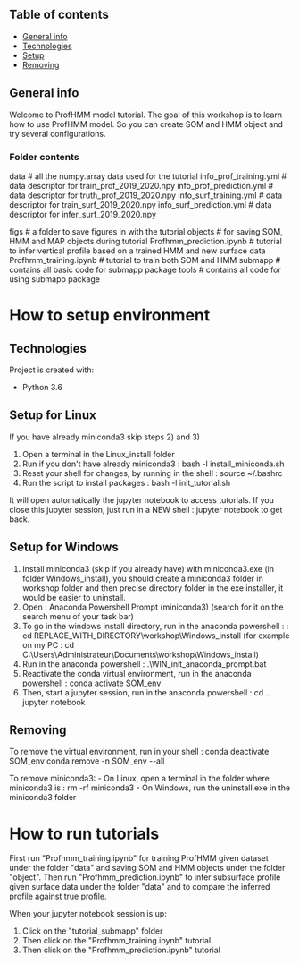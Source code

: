 ## Table of contents
* [General info](#general-info)
* [Technologies](#technologies)
* [Setup](#setup)
* [Removing](#remove)

## General info
Welcome to ProfHMM model tutorial.
The goal of this workshop is to learn how to use ProfHMM model.
So you can create SOM and HMM object and try several configurations.

### Folder contents
data  # all the numpy.array data used for the tutorial
	info_prof_training.yml  # data descriptor for train_prof_2019_2020.npy
	info_prof_prediction.yml # data descriptor for truth_prof_2019_2020.npy
	info_surf_training.yml # data descriptor for train_surf_2019_2020.npy
	info_surf_prediction.yml # data descriptor for infer_surf_2019_2020.npy
    
figs  # a folder to save figures in with the tutorial
objects  # for saving SOM, HMM and MAP objects during tutorial
Profhmm_prediction.ipynb  # tutorial to infer vertical profile based on a trained HMM and new surface data 
Profhmm_training.ipynb  # tutorial to train both SOM and HMM
submapp  # contains all basic code for submapp package
tools # contains all code for using submapp package

# How to setup environment

## Technologies
Project is created with:
* Python 3.6
	
## Setup for Linux
If you have already miniconda3 skip steps 2) and 3)
1) Open a terminal in the Linux_install folder
2) Run if you don't have already miniconda3 : bash -l install_miniconda.sh
3) Reset your shell for changes, by running in the shell : source ~/.bashrc
4) Run the script to install packages : bash -l init_tutorial.sh
	   
	   
It will open automatically the jupyter notebook to access tutorials.
If you close this jupyter session, just run in a NEW shell : jupyter notebook
to get back.
## Setup for Windows
1) Install miniconda3 (skip if you already have) with miniconda3.exe (in folder Windows_install), 
you should create a miniconda3 folder in workshop folder  and then precise directory folder 
in the exe installer, it would be easier to uninstall.
2) Open : Anaconda Powershell Prompt (miniconda3) 
(search for it on the search menu of your task bar)
3) To go in the windows install directory, run in the anaconda powershell : : cd REPLACE_WITH_DIRECTORY\workshop\Windows_install 
(for example on my PC : cd C:\Users\Administrateur\Documents\workshop\Windows_install)
4) Run in the anaconda powershell :  .\WIN_init_anaconda_prompt.bat
5) Reactivate the conda virtual environment, run in the anaconda powershell : conda activate SOM_env
6) Then, start a jupyter session, run in the anaconda powershell : cd .. 
																   jupyter notebook

## Removing
To remove the virtual environment, run in your shell : conda deactivate SOM_env
													   conda remove -n SOM_env --all

To remove miniconda3:
	- On Linux, open a terminal in the folder where miniconda3 is : rm -rf miniconda3
	- On Windows, run the uninstall.exe in the miniconda3 folder

# How to run tutorials
First run "Profhmm_training.ipynb" for training ProfHMM given dataset under the folder "data" and saving SOM and HMM objects under the folder "object". Then run "Profhmm_prediction.ipynb" to infer subsurface profile given surface data under the folder "data" and to compare the inferred profile against true profile.

When your jupyter notebook session is up:
1) Click on the "tutorial_submapp" folder
2) Then click on the "Profhmm_training.ipynb" tutorial
3) Then click on the "Profhmm_prediction.ipynb" tutorial

